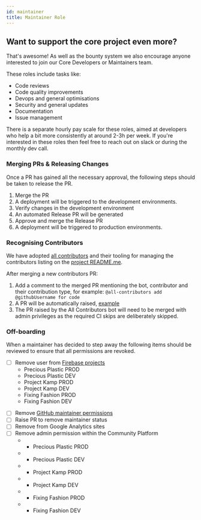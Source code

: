 ```yaml
---
id: maintainer
title: Maintainer Role
---
```


## Want to support the core project even more?

That's awesome! As well as the bounty system we also encourage anyone interested to join our Core Developers or Maintainers team.

These roles include tasks like:

- Code reviews
- Code quality improvements
- Devops and general optimisations
- Security and general updates
- Documentation
- Issue management

There is a separate hourly pay scale for these roles, aimed at developers who help a bit more consistently at around 2-3h per week. If you're interested in these roles then feel free to reach out on slack or during the monthly dev call.

### Merging PRs & Releasing Changes

Once a PR has gained all the necessary approval, the following steps should be taken to release the PR.

1. Merge the PR
2. A deployment will be triggered to the development environments.
3. Verify changes in the development environment
4. An automated Release PR will be generated
5. Approve and merge the Release PR
6. A deployment will be triggered to production environments.

### Recognising Contributors

We have adopted [all contributors](https://allcontributors.org/) and their tooling for managing the contributors listing on the [project README.me](https://github.com/ONEARMY/community-platform/blob/master/README.md).

After merging a new contributors PR:

1. Add a comment to the merged PR mentioning the bot, contributor and their contribution type, for example: `@all-contributors add @githubUsername for code`
2. A PR will be automatically raised, [example](https://github.com/ONEARMY/community-platform/pull/1952)
3. The PR raised by the All Contributors bot will need to be merged with admin privileges as the required CI skips are deliberately skipped.

### Off-boarding

When a maintainer has decided to step away the following items should be reviewed to ensure that all permissions are revoked.

- [ ] Remove user from [Firebase projects](https://console.firebase.google.com/)
  - Precious Plastic PROD
  - Precious Plastic DEV
  - Project Kamp PROD
  - Project Kamp DEV
  - Fixing Fashion PROD
  - Fixing Fashion DEV

* [ ] Remove [GitHub maintainer permissions](https://github.com/ONEARMY/community-platform/settings/access)
* [ ] Raise PR to remove maintainer status
* [ ] Remove from Google Analytics sites
* [ ] Remove admin permission within the Community Platform
  - - Precious Plastic PROD
  - - Precious Plastic DEV
  - - Project Kamp PROD
  - - Project Kamp DEV
  - - Fixing Fashion PROD
  - - Fixing Fashion DEV
